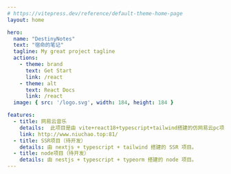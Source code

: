 ```yaml
---
# https://vitepress.dev/reference/default-theme-home-page
layout: home

hero:
  name: "DestinyNotes"
  text: "宿命的笔记"
  tagline: My great project tagline
  actions:
    - theme: brand
      text: Get Start
      link: /react
    - theme: alt
      text: React Docs
      link: /react
  image: { src: '/logo.svg', width: 184, height: 184 }

features:
  - title: 网易云音乐
    details:  此项目是由 vite+react18+typescript+tailwind搭建的仿网易云pc项目。
    link: http://www.niuchao.top:81/
  - title: SSR项目（待开发）
    details: 由 nextjs + typescript + tailwind 搭建的 SSR 项目。
  - title: node项目（待开发）
    details: 由 nestjs + typescript + typeorm 搭建的 node 项目。
---
```


